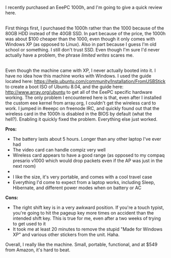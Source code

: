 <!-- :metadata:

title: Asus EeePC 1000h
tags: Gadgets
published: 2008-09-06T18:54:12-0700
summary:

I recently purchased an EeePC 1000h, and I'm going to give a quick review
here...

-->

I recently purchased an EeePC 1000h, and I'm going to give a quick review here.<br><br>

First things first, I purchased the 1000h rather than the 1000 because of the
80GB HDD instead of the 40GB SSD.  In part because of the price, the 1000h was
about $100 cheaper than the 1000, even though it only comes with Windows XP (as
opposed to Linux).  Also in part because I guess I'm old school or something.
I still don't trust SSD.  Even though I'm sure I'd never actually have a
problem, the phrase <i>limited writes</i> scares me.<br><br>

Even though the machine came with XP, I never actually booted into it.  I have
no idea how this machine works with Windows.  I used the guide located here: <a
href='https://help.ubuntu.com/community/Installation/FromUSBStick'>
https://help.ubuntu.com/community/Installation/FromUSBStick</a>
to create a boot ISO of Ubuntu 8.04, and the guide here: <a
href='http://www.array.org/ubuntu'>http://www.array.org/ubuntu</a> to get all
of the EeePC specific hardware working.  The only problem I encountered here is
that, even after I installed the custom eee kernel from array.org, I couldn't
get the wireless card to work.  I jumped in #eeepc on freenode IRC, and quickly
found out that the wireless card in the 1000h is disabled in the BIOS by
default (what the hell?).  Enabling it quickly fixed the problem.  Everything
else just worked.

<b>Pros:</b>
<ul>
<li>The battery lasts about 5 hours.  Longer than any other laptop I've ever
had</li>
<li>The video card can handle compiz very well</li>
<li>Wireless card appears to have a good range (as opposed to my compaq
presario v1000 which would drop packets even if the AP was just in the next
room)<li>
<li>I like the size, it's very portable, and comes with a cool travel case</li>
<li>Everything I'd come to expect from a laptop works, including Sleep,
Hibernate, and different power modes when on battery or AC</li>
</ul>

<b>Cons:</b>

<ul>
<li>The right shift key is in a very awkward position.  If you're a touch
typist, you're going to hit the pageup key more times on accident than the
intended shift key.  This is true for me, even after a two weeks of trying to
get used to it</li>
<li>It took me at least 20 minutes to remove the stupid "Made for Windows XP"
and various other stickers from the unit.  Haha.</li>
</ul>

Overall, I really like the machine.  Small, portable, functional, and at $549
from Amazon, it's hard to beat.
